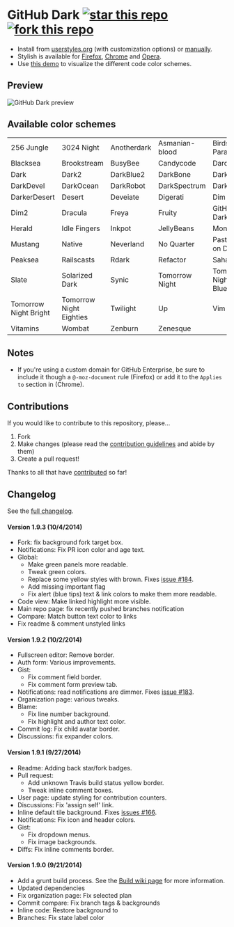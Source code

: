 # GitHub Dark [![star this repo](http://github-svg-buttons.herokuapp.com/star.svg?user=StylishThemes&repo=GitHub-Dark)](http://github.com/StylishThemes/GitHub-Dark) [![fork this repo](http://github-svg-buttons.herokuapp.com/fork.svg?user=StylishThemes&repo=GitHub-Dark)](http://github.com/StylishThemes/GitHub-Dark/fork)

- Install from [userstyles.org](http://userstyles.org/styles/37035) (with customization options) or [manually](https://raw.githubusercontent.com/StylishThemes/GitHub-Dark/master/github-dark.css).
- Stylish is available for [Firefox](https://addons.mozilla.org/en-US/firefox/addon/2108/), [Chrome](https://chrome.google.com/extensions/detail/fjnbnpbmkenffdnngjfgmeleoegfcffe) and [Opera](https://addons.opera.com/en/extensions/details/stylish-for-opera/).
- Use [this demo](http://StylishThemes.github.io/GitHub-Dark/) to visualize the different code color schemes.

## Preview
![GitHub Dark preview](http://i.imgur.com/MsrHuFh.png)

## Available color schemes

|   |   |   |   |   |
| --- | --- | --- | --- | --- |
| 256 Jungle | 3024 Night | Anotherdark | Asmanian-blood | Birds of Paradise |
| Blacksea | Brookstream | BusyBee | Candycode | Darcula |
| Dark | Dark2 | DarkBlue2 | DarkBone | DarkBurn |
| DarkDevel | DarkOcean | DarkRobot | DarkSpectrum | DarkZ |
| DarkerDesert | Desert | Deveiate | Digerati | Dim |
| Dim2 | Dracula | Freya | Fruity | GitHub-Dark |
| Herald | Idle Fingers | Inkpot | JellyBeans | Monokai |
| Mustang | Native | Neverland | No Quarter | Pastels on Dark |
| Peaksea | Railscasts | Rdark | Refactor | Sahara |
| Slate | Solarized Dark | Synic | Tomorrow Night | Tomorrow Night Blue |
| Tomorrow Night Bright | Tomorrow Night Eighties | Twilight | Up | Vim |
| Vitamins | Wombat | Zenburn | Zenesque |  |

## Notes

* If you're using a custom domain for GitHub Enterprise, be sure to include it though a `@-moz-document` rule (Firefox) or add it to the `Applies to` section in (Chrome).

## Contributions

If you would like to contribute to this repository, please...

1. Fork
2. Make changes (please read the [contribution guidelines](https://github.com/StylishThemes/GitHub-Dark/blob/master/CONTRIBUTING.md) and abide by them)
3. Create a pull request!

Thanks to all that have [contributed](https://github.com/StylishThemes/GitHub-Dark/graphs/contributors) so far!

## Changelog

See the [full changelog](https://github.com/StylishThemes/GitHub-Dark/wiki).

#### Version 1.9.3 (10/4/2014)

* Fork: fix background fork target box.
* Notifications: Fix PR icon color and age text.
* Global:
  * Make green panels more readable.
  * Tweak green colors.
  * Replace some yellow styles with brown. Fixes [issue #184](https://github.com/StylishThemes/GitHub-Dark/issues/184).
  * Add missing important flag
  * Fix alert (blue tips) text & link colors to make them more readable.
* Code view: Make linked highlight more visible.
* Main repo page: fix recently pushed branches notification
* Compare: Match button text color to links
* Fix readme & comment unstyled links

#### Version 1.9.2 (10/2/2014)

* Fullscreen editor: Remove border.
* Auth form: Various improvements.
* Gist:
  * Fix comment field border.
  * Fix comment form preview tab.
* Notifications: read notifications are dimmer. Fixes [issue #183](https://github.com/StylishThemes/GitHub-Dark/issues/183).
* Organization page: various tweaks.
* Blame:
  * Fix line number background.
  * Fix highlight and author text color.
* Commit log: Fix child avatar border.
* Discussions: fix expander colors.

#### Version 1.9.1 (9/27/2014)

* Readme: Adding back star/fork badges.
* Pull request:
  * Add unknown Travis build status yellow border.
  * Tweak inline comment boxes.
* User page: update styling for contribution counters.
* Discussions: Fix 'assign self' link.
* Inline default tile background. Fixes [issues #166](https://github.com/StylishThemes/GitHub-Dark/issues/166).
* Notifications: Fix icon and header colors.
* Gist:
  * Fix dropdown menus.
  * Fix image backgrounds.
* Diffs: Fix inline comments border.

#### Version 1.9.0 (9/21/2014)

* Add a grunt build process. See the [Build wiki page](https://github.com/StylishThemes/GitHub-Dark/wiki/Build) for more information.
* Updated dependencies
* Fix organization page: Fix selected plan
* Commit compare: Fix branch tags & backgrounds
* Inline code: Restore background to
* Branches: Fix state label color
